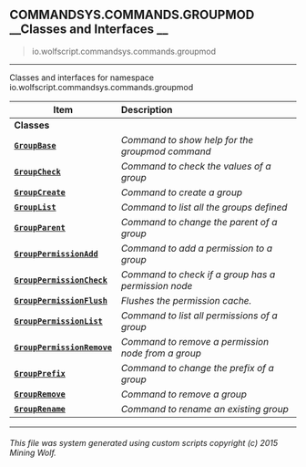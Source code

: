 ## COMMANDSYS.COMMANDS.GROUPMOD __Classes and Interfaces __

>io.wolfscript.commandsys.commands.groupmod

---

Classes and interfaces for namespace io.wolfscript.commandsys.commands.groupmod

Item | Description   
--- | :--- 
__Classes__|
__[`GroupBase`](GroupBase.md)__ | _Command to show help for the groupmod command_ 
__[`GroupCheck`](GroupCheck.md)__ | _Command to check the values of a group_ 
__[`GroupCreate`](GroupCreate.md)__ | _Command to create a group_ 
__[`GroupList`](GroupList.md)__ | _Command to list all the groups defined_ 
__[`GroupParent`](GroupParent.md)__ | _Command to change the parent of a group_ 
__[`GroupPermissionAdd`](GroupPermissionAdd.md)__ | _Command to add a permission to a group_ 
__[`GroupPermissionCheck`](GroupPermissionCheck.md)__ | _Command to check if a group has a permission node_ 
__[`GroupPermissionFlush`](GroupPermissionFlush.md)__ | _Flushes the permission cache._ 
__[`GroupPermissionList`](GroupPermissionList.md)__ | _Command to list all permissions of a group_ 
__[`GroupPermissionRemove`](GroupPermissionRemove.md)__ | _Command to remove a permission node from a group_ 
__[`GroupPrefix`](GroupPrefix.md)__ | _Command to change the prefix of a group_ 
__[`GroupRemove`](GroupRemove.md)__ | _Command to remove a group_ 
__[`GroupRename`](GroupRename.md)__ | _Command to rename an existing group_ 



---



###### This file was system generated using custom scripts copyright (c) 2015 Mining Wolf.
	

